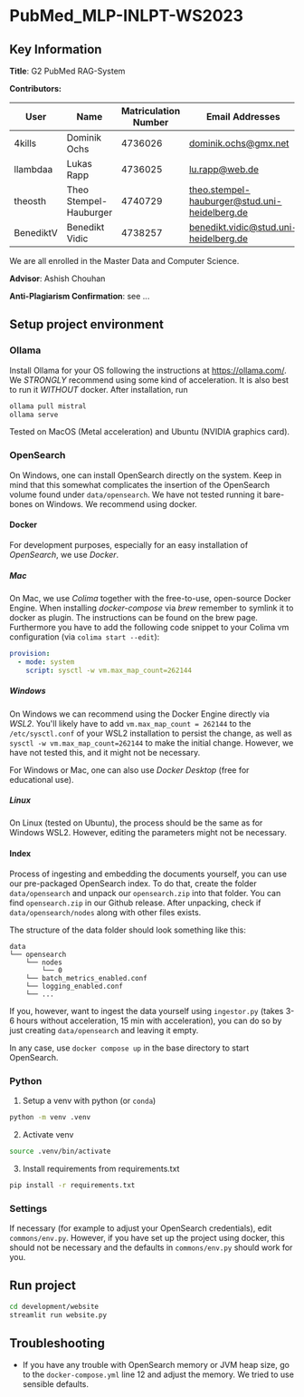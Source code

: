 # PubMed_MLP-INLPT-WS2023


## Key Information

**Title**: G2 PubMed RAG-System

**Contributors:**

| User | Name       | Matriculation Number | Email Addresses                             |
|----------|------------------------|----------------------|---------------------------------------------|
|4kills    | Dominik Ochs           | 4736026              | dominik.ochs@gmx.net                        |
|llambdaa  | Lukas Rapp             | 4736025              | lu.rapp@web.de                              |
|theosth   | Theo Stempel-Hauburger | 4740729              | theo.stempel-hauburger@stud.uni-heidelberg.de|
|BenediktV | Benedikt Vidic         | 4738257              | benedikt.vidic@stud.uni-heidelberg.de       |

We are all enrolled in the Master Data and Computer Science.


**Advisor**: Ashish Chouhan

**Anti-Plagiarism Confirmation**: see ...



## Setup project environment

### Ollama

Install Ollama for your OS following the instructions at https://ollama.com/. 
We *STRONGLY* recommend using some kind of acceleration. It is also best to run it *WITHOUT* docker. 
After installation, run 
```sh
ollama pull mistral
ollama serve
```
Tested on MacOS (Metal acceleration) and Ubuntu (NVIDIA graphics card). 

### OpenSearch

On Windows, one can install OpenSearch directly on the system. Keep in mind that this somewhat complicates the insertion of 
the OpenSearch volume found under `data/opensearch`. We have not tested running it bare-bones on Windows. We recommend using docker.

#### Docker

For development purposes, especially for an easy installation of *OpenSearch*, we use *Docker*. 

##### Mac
On Mac, we use *Colima* together with the free-to-use, open-source Docker Engine. When installing *docker-compose* via *brew* remember to symlink it to docker as plugin. The instructions can be found on the brew page.
Furthermore you have to add the following code snippet to your Colima vm configuration (via `colima start --edit`): 
```yaml
provision:
  - mode: system
    script: sysctl -w vm.max_map_count=262144
```  

##### Windows 

On Windows we can recommend using the Docker Engine directly via *WSL2*. You'll likely have to 
add `vm.max_map_count = 262144` to the `/etc/sysctl.conf` of your WSL2 installation to persist the change, 
as well as `sysctl -w vm.max_map_count=262144` to make the initial change. However, we have not tested this, and it might not be necessary.  

For Windows or Mac, one can also use *Docker Desktop* (free for educational use). 

##### Linux

On Linux (tested on Ubuntu), the process should be the same as for Windows WSL2. However, editing the parameters might not be necessary.

#### Index

Process of ingesting and embedding the documents yourself, you can use our pre-packaged OpenSearch index.
To do that, create the folder `data/opensearch` and unpack our `opensearch.zip` into that folder. You can find `opensearch.zip`
in our Github release. After unpacking, check if `data/opensearch/nodes` along with other files exists. 

The structure of the data folder should look something like this:
```
data
└── opensearch
    └── nodes
        └── 0
    └── batch_metrics_enabled.conf
    └── logging_enabled.conf
    └── ...
```

If you, however, want to ingest the data yourself using `ingestor.py` (takes 3-6 hours without acceleration, 15 min with acceleration), you can do so by just creating `data/opensearch`
and leaving it empty.

In any case, use  `docker compose up` in the base directory to start OpenSearch. 


### Python

1. Setup a venv with python (or `conda`)
```bash
python -m venv .venv
```

2. Activate venv
```bash
source .venv/bin/activate
```

3. Install requirements from requirements.txt
```bash
pip install -r requirements.txt
```

### Settings

If necessary (for example to adjust your OpenSearch credentials), edit `commons/env.py`. However, if you have set up the project using docker,
this should not be necessary and the defaults in `commons/env.py` should work for you. 

## Run project

```bash
cd development/website
streamlit run website.py
```

## Troubleshooting

- If you have any trouble with OpenSearch memory or JVM heap size, 
go to the `docker-compose.yml` line 12 and adjust the memory. We tried to use sensible defaults.